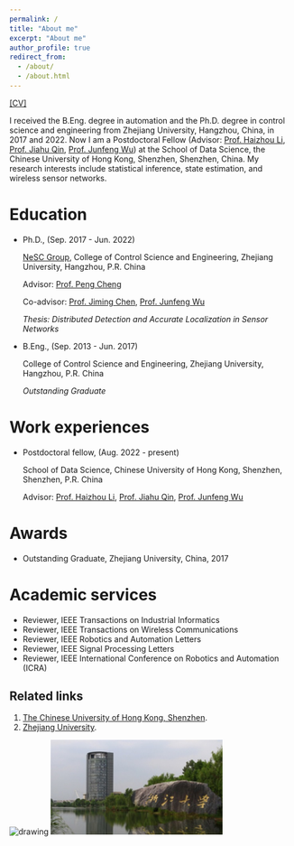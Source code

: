 ```yaml
---
permalink: /
title: "About me"
excerpt: "About me"
author_profile: true
redirect_from: 
  - /about/
  - /about.html
---
```


[[CV]](/files/CV_Guangyang_Zeng.pdf)

I received the B.Eng. degree in automation and the Ph.D. degree in control science and engineering from Zhejiang University, Hangzhou, China, in 2017 and 2022. Now I am a Postdoctoral Fellow (Advisor: [Prof. Haizhou Li](https://colips.org/~eleliha/), [Prof. Jiahu Qin](https://iat.ustc.edu.cn/iat/x165/20210523/4725.html), [Prof. Junfeng Wu](https://mypage.cuhk.edu.cn/academics/junfengwu/)) at the School of Data Science, the Chinese University of Hong Kong, Shenzhen, Shenzhen, China. My research interests include statistical inference, state estimation, and wireless sensor networks.

Education
======
* Ph.D., (Sep. 2017 - Jun. 2022)

  [NeSC Group](http://nesc.zju.edu.cn/#/), College of Control Science and Engineering, Zhejiang University, Hangzhou, P.R. China

  Advisor: [Prof. Peng Cheng](https://person.zju.edu.cn/cp)

  Co-advisor: [Prof. Jiming Chen](https://person.zju.edu.cn/jmchen/), [Prof. Junfeng Wu](https://mypage.cuhk.edu.cn/academics/junfengwu/)

  <address>
  Thesis: Distributed Detection and Accurate Localization in Sensor Networks
  </address>

* B.Eng., (Sep. 2013 - Jun. 2017)

  College of Control Science and Engineering, Zhejiang University, Hangzhou, P.R. China

  <address>
  Outstanding Graduate
  </address>
  
Work experiences
======
* Postdoctoral fellow, (Aug. 2022 - present)

  School of Data Science, Chinese University of Hong Kong, Shenzhen, Shenzhen, P.R. China

  Advisor: [Prof. Haizhou Li](https://colips.org/~eleliha/), [Prof. Jiahu Qin](https://iat.ustc.edu.cn/iat/x165/20210523/4725.html), [Prof. Junfeng Wu](https://mypage.cuhk.edu.cn/academics/junfengwu/)

Awards
======
* Outstanding Graduate, Zhejiang University, China, 2017

Academic services
======
* Reviewer, IEEE Transactions on Industrial Informatics
* Reviewer, IEEE Transactions on Wireless Communications
* Reviewer, IEEE Robotics and Automation Letters
* Reviewer, IEEE Signal Processing Letters
* Reviewer, IEEE International Conference on Robotics and Automation (ICRA)

Related links
------
1. [The Chinese University of Hong Kong, Shenzhen](https://www.cuhk.edu.cn/zh-hans). 
1. [Zhejiang University](https://www.zju.edu.cn/).

<p align="left">
<img src="/images/CUHKSZ.jpg" alt="drawing" width="250"/>
<img src="/images/Zhejiang_University2.png" alt="drawing" width="305"/>
</p>
